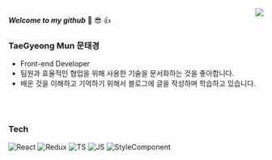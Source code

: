 <img align="right" src="https://hits.seeyoufarm.com/api/count/incr/badge.svg?url=https%3A%2F%2Fgithub.com%2Fxmun74&count_bg=%23649068&title_bg=%23DD7B27&icon=riotgames.svg&icon_color=%23E7E7E7&title=hits&edge_flat=false"/>

<b><i>Welcome to my github</i></b> 🦾 😎 👍

### <b>TaeGyeong Mun 문태경</b>
- Front-end Developer
- 팀원과 효율적인 협업을 위해 사용한 기술을 문서화하는 것을 좋아합니다.
- 배운 것을 이해하고 기억하기 위해서 블로그에 글을 작성하며 학습하고 있습니다.

<br></br>

### <b>Tech</b>
![React](https://img.shields.io/badge/React-61DAFB?style=flat-square&logo=React&logoColor=black) ![Redux](https://img.shields.io/badge/Redux--Toolkit-blueviolet?style=flat-square&logo=Redux&logoColor=white) ![TS](https://img.shields.io/badge/TypeScript-blue?style=flat-square&logo=TypeScript&logoColor=white) ![JS](https://img.shields.io/badge/JavaScript-F7DF1E?style=flat-square&logo=JavaScript&logoColor=black) ![StyleComponent](https://img.shields.io/badge/style--component-DB7093?style=flat-square&logo=styled-components&logoColor=white)
